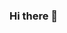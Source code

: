 ### Hi there 👋



<!--
**qhenckel/qhenckel** is a ✨ _special_ ✨ repository because its `README.md` (this file) appears on your GitHub profile.

Here are some ideas to get you started:

- 🔭 I’m currently working on: A multiplayer VR game based in Unity.
- 📫 How to reach me: Quinn.Henckel@gmail.com
-->
